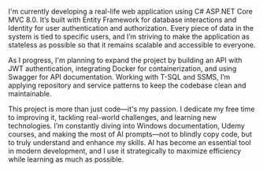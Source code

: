 I'm currently developing a real-life web application using C# ASP.NET Core MVC 8.0. It’s built with Entity Framework for database interactions and Identity for user authentication and authorization. Every piece of data in the system is tied to specific users, and I’m striving to make the application as stateless as possible so that it remains scalable and accessible to everyone.

As I progress, I'm planning to expand the project by building an API with JWT authentication, integrating Docker for containerization, and using Swagger for API documentation. Working with T-SQL and SSMS, I’m applying repository and service patterns to keep the codebase clean and maintainable.

This project is more than just code—it's my passion. I dedicate my free time to improving it, tackling real-world challenges, and learning new technologies. I’m constantly diving into Windows documentation, Udemy courses, and making the most of AI prompts—not to blindly copy code, but to truly understand and enhance my skills. AI has become an essential tool in modern development, and I use it strategically to maximize efficiency while learning as much as possible.
